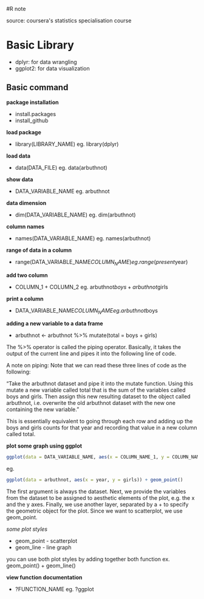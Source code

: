 #R note

source: coursera's statistics specialisation course

Basic Library
=============

- dplyr: for data wrangling
- ggplot2: for data visualization

Basic command
-------------

**package installation**
- install.packages
- install_github

**load package**
- library(LIBRARY_NAME) eg. library(dplyr)

**load data**
- data(DATA_FILE) eg. data(arbuthnot)

**show data**
- DATA_VARIABLE_NAME eg. arbuthnot

**data dimension**
- dim(DATA_VARIABLE_NAME) eg. dim(arbuthnot)

**column names**
- names(DATA_VARIABLE_NAME) eg. names(arbuthnot)

**range of data in a column**
- range(DATA_VARIABLE_NAME$COLUMN_NAME) eg. range(present$year)

**add two column**
- COLUMN_1 + COLUMN_2 eg. arbuthnot$boys + arbuthnot$girls

**print a column**
- DATA_VARIABLE_NAME$COLUMN_NAME eg. arbuthnot$boys

**adding a new variable to a data frame**
- arbuthnot <- arbuthnot %>% mutate(total = boys + girls)

The %>% operator is called the piping operator. Basically, it takes the output of the current line and pipes it into the following line of code.

A note on piping: Note that we can read these three lines of code as the following:

“Take the arbuthnot dataset and pipe it into the mutate function. Using this mutate a new variable called total that is the sum of the variables called boys and girls. Then assign this new resulting dataset to the object called arbuthnot, i.e. overwrite the old arbuthnot dataset with the new one containing the new variable.”

This is essentially equivalent to going through each row and adding up the boys
and girls counts for that year and recording that value in a new column called total.

**plot some graph using ggplot**

```R
ggplot(data = DATA_VARIABLE_NAME, aes(x = COLUMN_NAME_1, y = COLUMN_NAME_2)) + PLOT_STYLE_FUNC()
```
eg.
```R
ggplot(data = arbuthnot, aes(x = year, y = girls)) + geom_point()
```

The first argument is always the dataset.
Next, we provide the variables from the dataset to be assigned to aesthetic elements of the plot, e.g. the x and the y axes.
Finally, we use another layer, separated by a + to specify the geometric object for the plot. Since we want to scatterplot, we use  geom_point.

*some plot styles*

- geom_point - scatterplot
- geom_line - line graph

you can use both plot styles by adding together both function ex. geom_point() + geom_line()

**view function documentation**
- ?FUNCTION_NAME eg. ?ggplot
